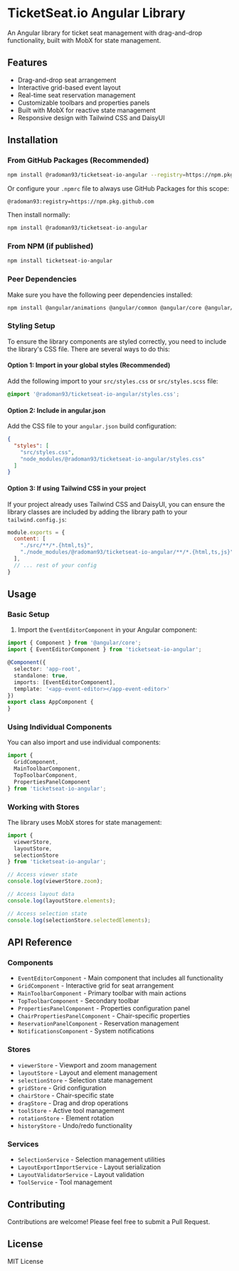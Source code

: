 # TicketSeat.io Angular Library

An Angular library for ticket seat management with drag-and-drop functionality, built with MobX for state management.

## Features

- Drag-and-drop seat arrangement
- Interactive grid-based event layout
- Real-time seat reservation management
- Customizable toolbars and properties panels
- Built with MobX for reactive state management
- Responsive design with Tailwind CSS and DaisyUI

## Installation

### From GitHub Packages (Recommended)

```bash
npm install @radoman93/ticketseat-io-angular --registry=https://npm.pkg.github.com
```

Or configure your `.npmrc` file to always use GitHub Packages for this scope:

```
@radoman93:registry=https://npm.pkg.github.com
```

Then install normally:

```bash
npm install @radoman93/ticketseat-io-angular
```

### From NPM (if published)

```bash
npm install ticketseat-io-angular
```

### Peer Dependencies

Make sure you have the following peer dependencies installed:

```bash
npm install @angular/animations @angular/common @angular/core @angular/forms @angular/platform-browser @angular/platform-browser-dynamic @angular/router mobx mobx-angular
```

### Styling Setup

To ensure the library components are styled correctly, you need to include the library's CSS file. There are several ways to do this:

#### Option 1: Import in your global styles (Recommended)

Add the following import to your `src/styles.css` or `src/styles.scss` file:

```css
@import '@radoman93/ticketseat-io-angular/styles.css';
```

#### Option 2: Include in angular.json

Add the CSS file to your `angular.json` build configuration:

```json
{
  "styles": [
    "src/styles.css",
    "node_modules/@radoman93/ticketseat-io-angular/styles.css"
  ]
}
```

#### Option 3: If using Tailwind CSS in your project

If your project already uses Tailwind CSS and DaisyUI, you can ensure the library classes are included by adding the library path to your `tailwind.config.js`:

```javascript
module.exports = {
  content: [
    "./src/**/*.{html,ts}",
    "./node_modules/@radoman93/ticketseat-io-angular/**/*.{html,ts,js}"
  ],
  // ... rest of your config
}
```

## Usage

### Basic Setup

1. Import the `EventEditorComponent` in your Angular component:

```typescript
import { Component } from '@angular/core';
import { EventEditorComponent } from 'ticketseat-io-angular';

@Component({
  selector: 'app-root',
  standalone: true,
  imports: [EventEditorComponent],
  template: '<app-event-editor></app-event-editor>'
})
export class AppComponent {
}
```

### Using Individual Components

You can also import and use individual components:

```typescript
import { 
  GridComponent,
  MainToolbarComponent,
  TopToolbarComponent,
  PropertiesPanelComponent 
} from 'ticketseat-io-angular';
```

### Working with Stores

The library uses MobX stores for state management:

```typescript
import { 
  viewerStore, 
  layoutStore, 
  selectionStore 
} from 'ticketseat-io-angular';

// Access viewer state
console.log(viewerStore.zoom);

// Access layout data
console.log(layoutStore.elements);

// Access selection state
console.log(selectionStore.selectedElements);
```

## API Reference

### Components

- `EventEditorComponent` - Main component that includes all functionality
- `GridComponent` - Interactive grid for seat arrangement
- `MainToolbarComponent` - Primary toolbar with main actions
- `TopToolbarComponent` - Secondary toolbar
- `PropertiesPanelComponent` - Properties configuration panel
- `ChairPropertiesPanelComponent` - Chair-specific properties
- `ReservationPanelComponent` - Reservation management
- `NotificationsComponent` - System notifications

### Stores

- `viewerStore` - Viewport and zoom management
- `layoutStore` - Layout and element management
- `selectionStore` - Selection state management
- `gridStore` - Grid configuration
- `chairStore` - Chair-specific state
- `dragStore` - Drag and drop operations
- `toolStore` - Active tool management
- `rotationStore` - Element rotation
- `historyStore` - Undo/redo functionality

### Services

- `SelectionService` - Selection management utilities
- `LayoutExportImportService` - Layout serialization
- `LayoutValidatorService` - Layout validation
- `ToolService` - Tool management

## Contributing

Contributions are welcome! Please feel free to submit a Pull Request.

## License

MIT License
